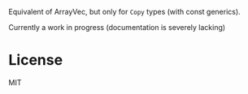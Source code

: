 Equivalent of ArrayVec, but only for `Copy` types (with const generics).

Currently a work in progress (documentation is severely lacking)

# License

MIT
